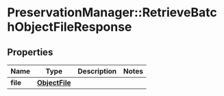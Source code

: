 # PreservationManager::RetrieveBatchObjectFileResponse

## Properties
Name | Type | Description | Notes
------------ | ------------- | ------------- | -------------
**file** | [**ObjectFile**](ObjectFile.md) |  | 

